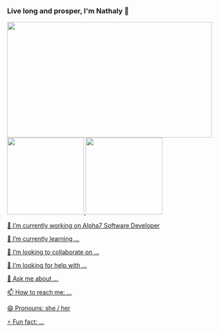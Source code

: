 ### Live long and prosper, I'm Nathaly 🖖


<img src="https://i.imgur.com/VUBtXys.gif" width="480" height="270" frameBorder="0" class="giphy-embed" allowFullScreen/>


<div>
<a href="https://github.com/NathalyCristinaS">
<img height="180em" src="https://github-readme-stats.vercel.app/api/top-langs/?username=NathalyCristinaS&layout=compact&langs_count=7&theme=dracula">
<img height="180em" src="https://github-readme-stats.vercel.app/api?username=NathalyCristinaS&show_icons=true&theme=dracula&include_all_commits=true&count_private=true">
</div>

   🔭 I’m currently working on Alpha7 Software Developer
  
   🌱 I’m currently learning ...
   
  👯 I’m looking to collaborate on ...
 
  🤔 I’m looking for help with ...
 
  💬 Ask me about ...
 
  📫 How to reach me: ...
 
  😄 Pronouns: she / her
 
  ⚡ Fun fact: ...


